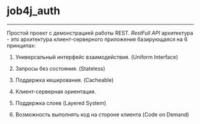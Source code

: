 # job4j_auth #
***
Простой проект с демонстрацией работы REST.
_RestFull API_ архитектура - это архитектура клиент-серверного приложения базирующаяся на 6 принципах:

1. Универсальный интерфейс взаимодействия. (Uniform Interface)

2. Запросы без состояния. (Stateless)

3. Поддержка кеширования. (Cacheable)

4. Клиент-серверная ориентация.

5. Поддержка слоев (Layered System)

6. Возможность выполнять код на стороне клиента (Code on Demand)